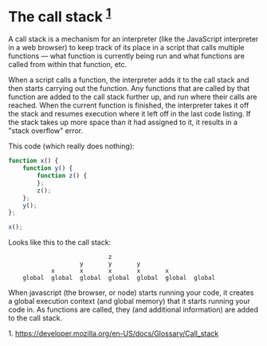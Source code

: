 # The call stack <sup>[1](#callStack)</sup>

A call stack is a mechanism for an interpreter (like the JavaScript interpreter in a web browser) to keep track of its place in a script that calls multiple functions — what function is currently being run and what functions are called from within that function, etc.

When a script calls a function, the interpreter adds it to the call stack and then starts carrying out the function.
Any functions that are called by that function are added to the call stack further up, and run where their calls are reached.
When the current function is finished, the interpreter takes it off the stack and resumes execution where it left off in the last code listing.
If the stack takes up more space than it had assigned to it, it results in a "stack overflow" error.

This code (which really does nothing):

```javaScript
function x() {
    function y() {
        function z() {
        };
        z();
    };
    y();
};

x();
```

Looks like this to the call stack:
```
                            z
                    y       y       y
            x       x       x       x       x
    global  global  global  global  global  global  global  
```

When javascript (the browser, or node) starts running your code, it creates a global execution context (and global memory) that it starts running your code in. As functions are called, they (and additional information) are added to the call stack.

<a name="callStack">1. https://developer.mozilla.org/en-US/docs/Glossary/Call_stack</a>
